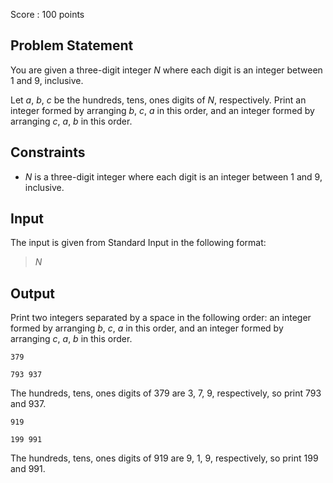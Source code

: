 Score : $100$ points

## Problem Statement

You are given a three-digit integer $N$ where each digit is an integer between $1$ and $9$, inclusive.

Let $a$, $b$, $c$ be the hundreds, tens, ones digits of $N$, respectively. Print an integer formed by arranging $b$, $c$, $a$ in this order, and an integer formed by arranging $c$, $a$, $b$ in this order.

## Constraints

- $N$ is a three-digit integer where each digit is an integer between $1$ and $9$, inclusive.

## Input

The input is given from Standard Input in the following format:

> $N$

## Output

Print two integers separated by a space in the following order: an integer formed by arranging $b$, $c$, $a$ in this order, and an integer formed by arranging $c$, $a$, $b$ in this order.

```input1
379
```

```output1
793 937
```

The hundreds, tens, ones digits of $379$ are $3$, $7$, $9$, respectively, so print $793$ and $937$.

```input2
919
```

```output2
199 991
```

The hundreds, tens, ones digits of $919$ are $9$, $1$, $9$, respectively, so print $199$ and $991$.